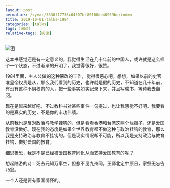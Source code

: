 ```yaml
---
layout: post
permalink: /:year/3330f17736c64307bf80168de40959bc/index
title: 2019-10-01-talks-1984
categories: [talks]
tags: [阅读]
relative-tags: [阅读]
---
```


![图](https://gitee.com/linxingyang/at-2020-10-02-image/raw/master/image/T-talks/image/2019/books/1984.jpg)

这本书感觉还是有一定意义的，我觉得生活在几十年前的中国人，或许就是这么样个一个状态，不过渐渐的开明了，我觉得很好，很赞。

1984里面，主人公做的这种篡改的工作，觉得很恶心吧。想想，如果以前的史官唯皇帝权贵是从，那么我们看到的历史，也许就是假的历史，不知道在几十年前，有没有这种不惧权贵的人，把一些事实如实记录下来，并且写成书，等待我去翻阅。

现在是越来越好吧，不过教科书对某些事件一句提过，也让我感觉不好吧。我要看的是真实的历史，不是你的丰功伟绩。

从前我也是反对政治与教学挂钩的，但是看看香港和台湾这两个烂摊子，还是爱国教育没做好。现在我的态度是如果全世界教育都不做这种与政治挂钩的教育，那么我是支持政治与教育不挂钩的。但是现实情况却不可能，所以我是支持政治与教育挂钩，做好爱国的教育。

细思极恐，我是不是已经被爱国教育同化从而支持爱国教育的呢？

想起陆游的诗：死去元知万事空，但悲不见九州同。王师北定中原日，家祭无忘告乃翁。

一个人还是要有家国情怀的。

